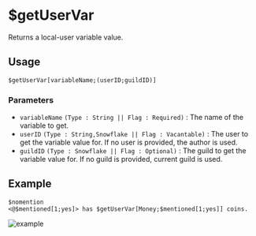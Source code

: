 # $getUserVar
Returns a local-user variable value.

## Usage
```
$getUserVar[variableName;(userID;guildID)]
```
### Parameters
- `variableName` `(Type : String || Flag : Required)` : The name of the variable to get.
- `userID` `(Type : String,Snowflake || Flag : Vacantable)` : The user to get the variable value for. If no user is provided, the author is used.
- `guildID` `(Type : Snowflake || Flag : Optional)` : The guild to get the variable value for. If no guild is provided, current guild is used.

## Example
```
$nomention
<@$mentioned[1;yes]> has $getUserVar[Money;$mentioned[1;yes]] coins.
```

![example](https://user-images.githubusercontent.com/69215413/123357288-40157e00-d537-11eb-84bc-71f81764434f.png)
